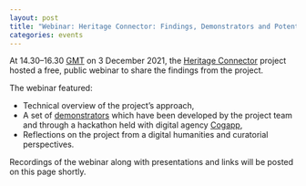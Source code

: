 ```yaml
---
layout: post
title: "Webinar: Heritage Connector: Findings, Demonstrators and Potential (14.30–16.30, 3 December 2021)"
categories: events
---
```


At 14.30–16.30 [GMT](https://time.is/GMT) on 3 December 2021, the [Heritage Connector](https://www.sciencemuseumgroup.org.uk/project/heritage-connector/) project hosted a free, public webinar to share the findings from the project.

The webinar featured: 

* Technical overview of the project’s approach,
* A set of [demonstrators](https://thesciencemuseum.github.io/heritage-connector-demos/) which have been developed by the project team and through a hackathon held with digital agency [Cogapp](https://www.cogapp.com),
* Reflections on the project from a digital humanities and curatorial perspectives.

Recordings of the webinar along with presentations and links will be posted on this page shortly.
